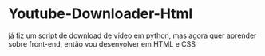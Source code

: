 # Youtube-Downloader-Html
já fiz um script de download de vídeo em python, mas agora quer aprender sobre front-end, então vou desenvolver em HTML e CSS

